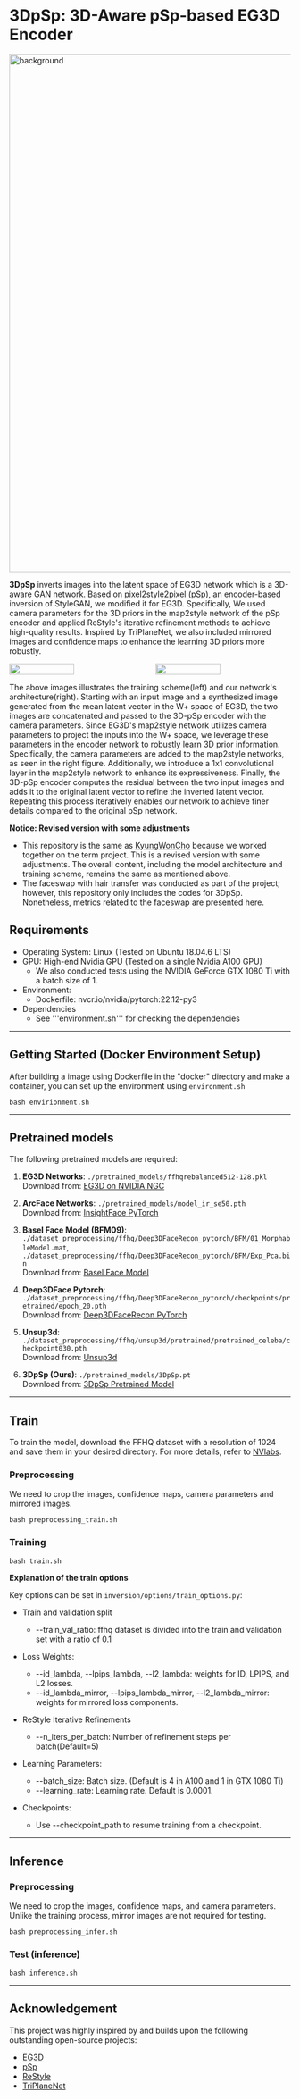 # 3DpSp: 3D-Aware pSp-based EG3D Encoder
<img width="927" alt="background" src="https://github.com/user-attachments/assets/bb289ead-e4c2-4b21-b598-fa4f78c8eb7f" />

**3DpSp** inverts images into the latent space of EG3D network which is a 3D-aware GAN network. Based on pixel2style2pixel (pSp), an encoder-based inversion of StyleGAN, we modified it for EG3D. Specifically, We used camera parameters for the 3D priors in the map2style network of the pSp encoder and applied ReStyle's iterative refinement methods to achieve high-quality results. Inspired by TriPlaneNet, we also included mirrored images and confidence maps to enhance the learning 3D priors more robustly.

<div style="display: flex; justify-content: space-between; align-items: center;">
    <img src="https://github.com/user-attachments/assets/bce1a440-59dc-4ae8-9592-b78ca409af6a" width="48%">
    <img src="https://github.com/user-attachments/assets/d8456008-12e5-4dde-badf-4f5a292ba44a" width="48%">
</div>

The above images illustrates the training scheme(left) and our network's architecture(right). Starting with an input image and a synthesized image generated from the mean latent vector in the W+ space of EG3D, the two images are concatenated and passed to the 3D-pSp encoder with the camera parameters. Since EG3D's map2style network utilizes camera parameters to project the inputs into the W+ space, we leverage these parameters in the encoder network to robustly learn 3D prior information. Specifically, the camera parameters are added to the map2style networks, as seen in the right figure. Additionally, we introduce a 1x1 convolutional layer in the map2style network to enhance its expressiveness. Finally, the 3D-pSp encoder computes the residual between the two input images and adds it to the original latent vector to refine the inverted latent vector. Repeating this process iteratively enables our network to achieve finer details compared to the original pSp network.


**Notice: Revised version with some adjustments**
- This repository is the same as [KyungWonCho](https://github.com/KyungWonCho/3DpSp) because we worked together on the term project. This is a revised version with some adjustments. The overall content, including the model architecture and training scheme, remains the same as mentioned above.
- The faceswap with hair transfer was conducted as part of the project; however, this repository only includes the codes for 3DpSp. Nonetheless, metrics related to the faceswap are presented here.

## Requirements
* Operating System: Linux (Tested on Ubuntu 18.04.6 LTS)
* GPU: High-end Nvidia GPU (Tested on a single Nvidia A100 GPU)
  * We also conducted tests using the NVIDIA GeForce GTX 1080 Ti with a batch size of 1.
* Environment:
  *  Dockerfile: nvcr.io/nvidia/pytorch:22.12-py3
 * Dependencies
   * See '''environment.sh''' for checking the dependencies
---

## Getting Started (Docker Environment Setup)
After building a image using Dockerfile in the "docker" directory and make a container, you can set up the environment using ```environment.sh```
```
bash envirionment.sh
```
---
## Pretrained models
The following pretrained models are required:

1. **EG3D Networks**: ```./pretrained_models/ffhqrebalanced512-128.pkl``` <br> Download from: [EG3D on NVIDIA NGC](https://catalog.ngc.nvidia.com/orgs/nvidia/teams/research/models/eg3d)
2. **ArcFace Networks**: ```./pretrained_models/model_ir_se50.pth``` <br>
Download from: [InsightFace PyTorch](https://github.com/TreB1eN/InsightFace_Pytorch/blob/master/README.md)

3. **Basel Face Model (BFM09)**: ```./dataset_preprocessing/ffhq/Deep3DFaceRecon_pytorch/BFM/01_MorphableModel.mat```,&nbsp;&nbsp;&nbsp;``` ./dataset_preprocessing/ffhq/Deep3DFaceRecon_pytorch/BFM/Exp_Pca.bin``` <br>
Download from: [Basel Face Model](https://github.com/jadewu/3D-Human-Face-Reconstruction-with-3DMM-face-model-from-RGB-image/tree/main/BFM )
5. **Deep3DFace Pytorch**: ```./dataset_preprocessing/ffhq/Deep3DFaceRecon_pytorch/checkpoints/pretrained/epoch_20.pth```<br>
Download from: [Deep3DFaceRecon PyTorch](https://github.com/sicxu/Deep3DFaceRecon_pytorch)

6. **Unsup3d**: ```./dataset_preprocessing/ffhq/unsup3d/pretrained/pretrained_celeba/checkpoint030.pth```<br>
Download from: [Unsup3d](https://github.com/elliottwu/unsup3d)

7. **3DpSp (Ours)**: ```./pretrained_models/3DpSp.pt```<br>
Download from: [3DpSp Pretrained Model](https://github.com/KyungWonCho/3DpSp?tab=readme-ov-file)
---
## Train
To train the model, download the FFHQ dataset with a resolution of 1024 and save them in your desired directory. For more details, refer to [NVlabs](https://github.com/NVlabs/ffhq-dataset).
### Preprocessing
We need to crop the images, confidence maps, camera parameters and mirrored images.
```
bash preprocessing_train.sh
```

### Training
```
bash train.sh
```
**Explanation of the train options**

Key options can be set in ```inversion/options/train_options.py```:
* Train and validation split
  * --train_val_ratio: ffhq dataset is divided into the train and validation set with a ratio of 0.1

* Loss Weights:
  * --id_lambda, --lpips_lambda, --l2_lambda: weights for ID, LPIPS, and L2 losses.
  * --id_lambda_mirror, --lpips_lambda_mirror, --l2_lambda_mirror: weights for mirrored loss components.
* ReStyle Iterative Refinements
  * --n_iters_per_batch: Number of refinement steps per batch(Default=5)
* Learning Parameters:
  * --batch_size: Batch size. (Default is 4 in A100 and 1 in GTX 1080 Ti)
  * --learning_rate: Learning rate. Default is 0.0001.
* Checkpoints:
  * Use --checkpoint_path to resume training from a checkpoint.
---
## Inference
### Preprocessing
We need to crop the images, confidence maps, and camera parameters. Unlike the training process, mirror images are not required for testing.
```
bash preprocessing_infer.sh
```
### Test (inference)
```
bash inference.sh
```
---
## Acknowledgement
This project was highly inspired by and builds upon the following outstanding open-source projects:
* [EG3D](https://github.com/NVlabs/eg3d)
* [pSp](https://github.com/eladrich/pixel2style2pixel)
* [ReStyle](https://github.com/yuval-alaluf/restyle-encoder)
* [TriPlaneNet](https://github.com/anantarb/triplanenet)


